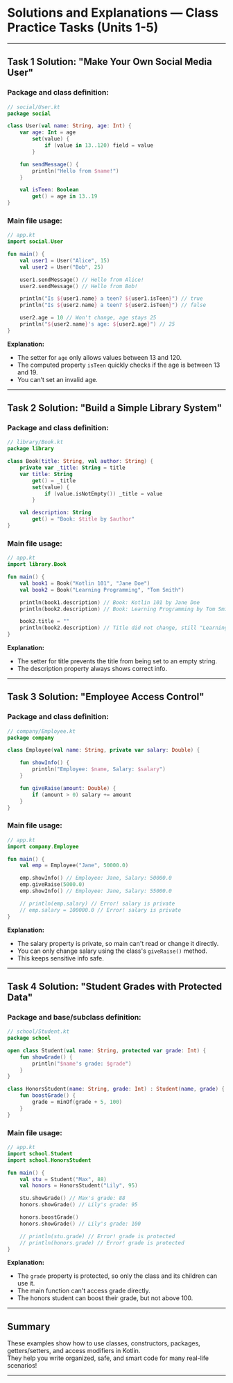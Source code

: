 # Solutions and Explanations — Class Practice Tasks (Units 1-5)

---

## Task 1 Solution: "Make Your Own Social Media User"

### Package and class definition:

```kotlin
// social/User.kt
package social

class User(val name: String, age: Int) {
    var age: Int = age
        set(value) {
            if (value in 13..120) field = value
        }

    fun sendMessage() {
        println("Hello from $name!")
    }

    val isTeen: Boolean
        get() = age in 13..19
}
```

### Main file usage:

```kotlin
// app.kt
import social.User

fun main() {
    val user1 = User("Alice", 15)
    val user2 = User("Bob", 25)

    user1.sendMessage() // Hello from Alice!
    user2.sendMessage() // Hello from Bob!

    println("Is ${user1.name} a teen? ${user1.isTeen}") // true
    println("Is ${user2.name} a teen? ${user2.isTeen}") // false

    user2.age = 10 // Won't change, age stays 25
    println("${user2.name}'s age: ${user2.age}") // 25
}
```

**Explanation:**
- The setter for `age` only allows values between 13 and 120.
- The computed property `isTeen` quickly checks if the age is between 13 and 19.
- You can’t set an invalid age.

---

## Task 2 Solution: "Build a Simple Library System"

### Package and class definition:

```kotlin
// library/Book.kt
package library

class Book(title: String, val author: String) {
    private var _title: String = title
    var title: String
        get() = _title
        set(value) {
            if (value.isNotEmpty()) _title = value
        }

    val description: String
        get() = "Book: $title by $author"
}
```

### Main file usage:

```kotlin
// app.kt
import library.Book

fun main() {
    val book1 = Book("Kotlin 101", "Jane Doe")
    val book2 = Book("Learning Programming", "Tom Smith")

    println(book1.description) // Book: Kotlin 101 by Jane Doe
    println(book2.description) // Book: Learning Programming by Tom Smith

    book2.title = ""
    println(book2.description) // Title did not change, still "Learning Programming"
}
```

**Explanation:**
- The setter for title prevents the title from being set to an empty string.
- The description property always shows correct info.

---

## Task 3 Solution: "Employee Access Control"

### Package and class definition:

```kotlin
// company/Employee.kt
package company

class Employee(val name: String, private var salary: Double) {

    fun showInfo() {
        println("Employee: $name, Salary: $salary")
    }

    fun giveRaise(amount: Double) {
        if (amount > 0) salary += amount
    }
}
```

### Main file usage:

```kotlin
// app.kt
import company.Employee

fun main() {
    val emp = Employee("Jane", 50000.0)

    emp.showInfo() // Employee: Jane, Salary: 50000.0
    emp.giveRaise(5000.0)
    emp.showInfo() // Employee: Jane, Salary: 55000.0

    // println(emp.salary) // Error! salary is private
    // emp.salary = 100000.0 // Error! salary is private
}
```

**Explanation:**
- The salary property is private, so main can't read or change it directly.
- You can only change salary using the class's `giveRaise()` method.
- This keeps sensitive info safe.

---

## Task 4 Solution: "Student Grades with Protected Data"

### Package and base/subclass definition:

```kotlin
// school/Student.kt
package school

open class Student(val name: String, protected var grade: Int) {
    fun showGrade() {
        println("$name's grade: $grade")
    }
}

class HonorsStudent(name: String, grade: Int) : Student(name, grade) {
    fun boostGrade() {
        grade = minOf(grade + 5, 100)
    }
}
```

### Main file usage:

```kotlin
// app.kt
import school.Student
import school.HonorsStudent

fun main() {
    val stu = Student("Max", 88)
    val honors = HonorsStudent("Lily", 95)

    stu.showGrade() // Max's grade: 88
    honors.showGrade() // Lily's grade: 95

    honors.boostGrade()
    honors.showGrade() // Lily's grade: 100

    // println(stu.grade) // Error! grade is protected
    // println(honors.grade) // Error! grade is protected
}
```

**Explanation:**
- The `grade` property is protected, so only the class and its children can use it.
- The main function can't access grade directly.
- The honors student can boost their grade, but not above 100.

---

## Summary

These examples show how to use classes, constructors, packages, getters/setters, and access modifiers in Kotlin.  
They help you write organized, safe, and smart code for many real-life scenarios!

---